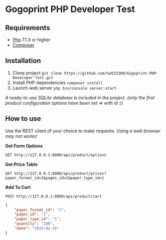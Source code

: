 # Gogoprint PHP Developer Test


## Requirements

* [Php](http://php.net/) 7.1.3 or higher
* [Composer](https://getcomposer.org)


## Installation

1. Clone project `git clone https://github.com/Seb33300/Gogoprint-PHP-Developer-Test.git`
2. Install PHP dependencies `composer install`
3. Launch web server `php bin/console server:start`

_A ready-to-use SQLite database is included in the project._
_(only the first product configuration options have been set => with id `1`)_


## How to use

Use the REST client of your choice to make requests.
_Using a web browser may not works!_

**Get Form Options**
```
GET http://127.0.0.1:8000/api/product/options
```

**Get Price Table**
```
GET http://127.0.0.1:8000/api/product/prices?paper_format_id=1&pages_id=1&paper_type_id=1
```

**Add To Cart**
```
POST http://127.0.0.1:8000/api/product/cart
```
``` json
{
    "paper_format_id": "1",
    "pages_id": "1",
    "paper_type_id": "1",
    "quantity": "100",
    "date": "2019-02-26"
}
```
